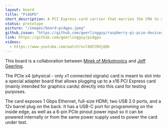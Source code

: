```yaml
---
layout: board
title: "Pi4GPU"
short_description: A PCI Express card carrier that marries the CM4 to a graphics card.
status: prototype
picture: "/images/board-pi4gpu.jpeg"
github_issue: "https://github.com/geerlingguy/raspberry-pi-pcie-devices/issues/525"
link: https://github.com/geerlingguy/pi4gpu
videos:
  - https://www.youtube.com/watch?v=l9dItRUjQ0k
---
```

This board is a collaboration between [Mirek of Mirkotronics](https://twitter.com/Mirko_DIY) and [Jeff Geerling](https://www.jeffgeerling.com).

The PCIe x4 (physical - only x1 connected signals) card is meant to slot into a special adapter board that allows plugging up to a x16 PCI Express card (mainly intended for graphics cards) directly into this card for testing purposes.

The card exposes 1 Gbps Ethernet, full-size HDMI, two USB 2.0 ports, and a 12v barrel plug on the back. It has a USB-C port for programming on the inside edge, as well as a 6-pin PCIe pinout power input so it can be powered internally or from the same power supply used to power the card under test.
